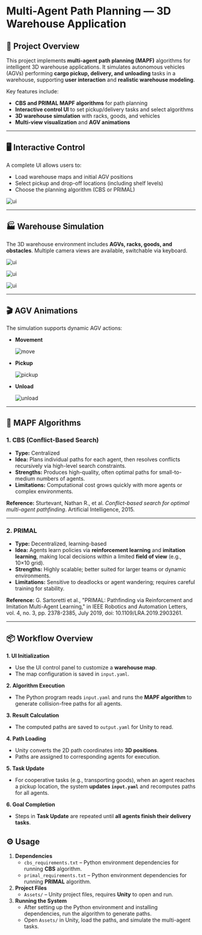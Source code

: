 # Multi-Agent Path Planning — 3D Warehouse Application

## 🚀 Project Overview

This project implements **multi-agent path planning (MAPF)** algorithms for intelligent 3D warehouse applications. It simulates autonomous vehicles (AGVs) performing **cargo pickup, delivery, and unloading** tasks in a warehouse, supporting **user interaction** and **realistic warehouse modeling**.

Key features include:

- **CBS and PRIMAL MAPF algorithms** for path planning
- **Interactive control UI** to set pickup/delivery tasks and select algorithms
- **3D warehouse simulation** with racks, goods, and vehicles
- **Multi-view visualization** and **AGV animations**

------

## 🖥️ Interactive Control

A complete UI allows users to:

- Load warehouse maps and initial AGV positions
- Select pickup and drop-off locations (including shelf levels)
- Choose the planning algorithm (CBS or PRIMAL)

![ui](./result/pic/ui.png)

------

## 🏭 Warehouse Simulation

The 3D warehouse environment includes **AGVs, racks, goods, and obstacles**. Multiple camera views are available, switchable via keyboard.

![ui](./result/pic/warehouse_view1.png)

![ui](./result/pic/warehouse_view2.png)

![ui](./result/pic/warehouse_view3.png)

------

## 🎬 AGV Animations

The simulation supports dynamic AGV actions:

- **Movement**
  
   ![move](./result/animation/move.gif)

- **Pickup**
  
   ![pickup](./result/animation/pickup.gif)

- **Unload**
  
   ![unload](./result/animation/unload.gif)

------

## 🧩 MAPF Algorithms

### 1. CBS (Conflict-Based Search)

- **Type:** Centralized
- **Idea:** Plans individual paths for each agent, then resolves conflicts recursively via high-level search constraints.
- **Strengths:** Produces high-quality, often optimal paths for small-to-medium numbers of agents.
- **Limitations:** Computational cost grows quickly with more agents or complex environments.

**Reference:**
 Sturtevant, Nathan R., et al. *Conflict-based search for optimal multi-agent pathfinding*. Artificial Intelligence, 2015.

------

### 2. PRIMAL

- **Type:** Decentralized, learning-based
- **Idea:** Agents learn policies via **reinforcement learning** and **imitation learning**, making local decisions within a limited **field of view** (e.g., 10×10 grid).
- **Strengths:** Highly scalable; better suited for larger teams or dynamic environments.
- **Limitations:** Sensitive to deadlocks or agent wandering; requires careful training for stability.

**Reference:**
 G. Sartoretti et al., "PRIMAL: Pathfinding via Reinforcement and Imitation Multi-Agent Learning," in IEEE Robotics and Automation Letters, vol. 4, no. 3, pp. 2378-2385, July 2019, doi: 10.1109/LRA.2019.2903261.

------

## 📦 Workflow Overview

**1. UI Initialization**

- Use the UI control panel to customize a **warehouse map**.
- The map configuration is saved in `input.yaml`.

**2. Algorithm Execution**

- The Python program reads `input.yaml` and runs the **MAPF algorithm** to generate collision-free paths for all agents.

**3. Result Calculation**

- The computed paths are saved to `output.yaml` for Unity to read.

**4. Path Loading**

- Unity converts the 2D path coordinates into **3D positions**.
- Paths are assigned to corresponding agents for execution.

**5. Task Update**

- For cooperative tasks (e.g., transporting goods), when an agent reaches a pickup location, the system **updates `input.yaml`** and recomputes paths for all agents.

**6. Goal Completion**

- Steps in **Task Update** are repeated until **all agents finish their delivery tasks**.

## ⚙️ Usage

1. **Dependencies**
   - `cbs_requirements.txt` – Python environment dependencies for running **CBS** algorithm.
   - `primal_requirements.txt` – Python environment dependencies for running **PRIMAL** algorithm.
2. **Project Files**
   - `Assets/` – Unity project files, requires **Unity** to open and run.
3. **Running the System**
   - After setting up the Python environment and installing dependencies, run the algorithm to generate paths.
   - Open `Assets/` in Unity, load the paths, and simulate the multi-agent tasks.
